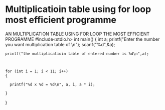 #  Multiplicatioin table using for loop most efficient programme 
 AN MULTIPLICATION TABLE USING FOR LOOP THE MOST EFFICIENT PROGRAMME
#include<stdio.h>
int main()
{
    int a;
    printf("Enter the number you want multiplication table of \n");
    scanf("%d",&a);
    
    printf("the multiplicatioin table of entered number is %d\n",a);



    for (int i = 1; i < 11; i++)
    {
      
      printf("%d x %d = %d\n", a, i, a * i);

    }
    
}